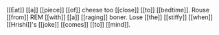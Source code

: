 [[Eat]] [[a]] [[piece]] [[of]] cheese too [[close]] [[to]] [[bedtime]]. Rouse [[from]] REM [[with]] [[a]] [[raging]] boner. Lose [[the]] [[stiffy]] [[when]] [[Hrishi]]'s [[joke]] [[comes]] [[to]] [[mind]].  